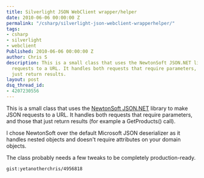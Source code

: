 ```yaml
---
title: Silverlight JSON WebClient wrapper/helper
date: 2010-06-06 00:00:00 Z
permalink: "/csharp/silverlight-json-webclient-wrapperhelper/"
tags:
- csharp
- silverlight
- webclient
Published: 2010-06-06 00:00:00 Z
author: Chris S
description: This is a small class that uses the NewtonSoft JSON.NET library to make JSON
  requests to a URL. It handles both requests that require parameters, and those that
  just return results.
layout: post
dsq_thread_id:
- 4207230556
---
```


This is a small class that uses the [NewtonSoft JSON.NET][1] library to make JSON requests to a URL. It handles both requests that require parameters, and those that just return results (for example a GetProducts() call).

<!--more-->

I chose NewtonSoft over the default Microsoft JSON deserializer as it handles nested objects and doesn't require attributes on your domain objects.

The class probably needs a few tweaks to be completely production-ready.

`gist:yetanotherchris/4956818`

 [1]: http://json.codeplex.com/
